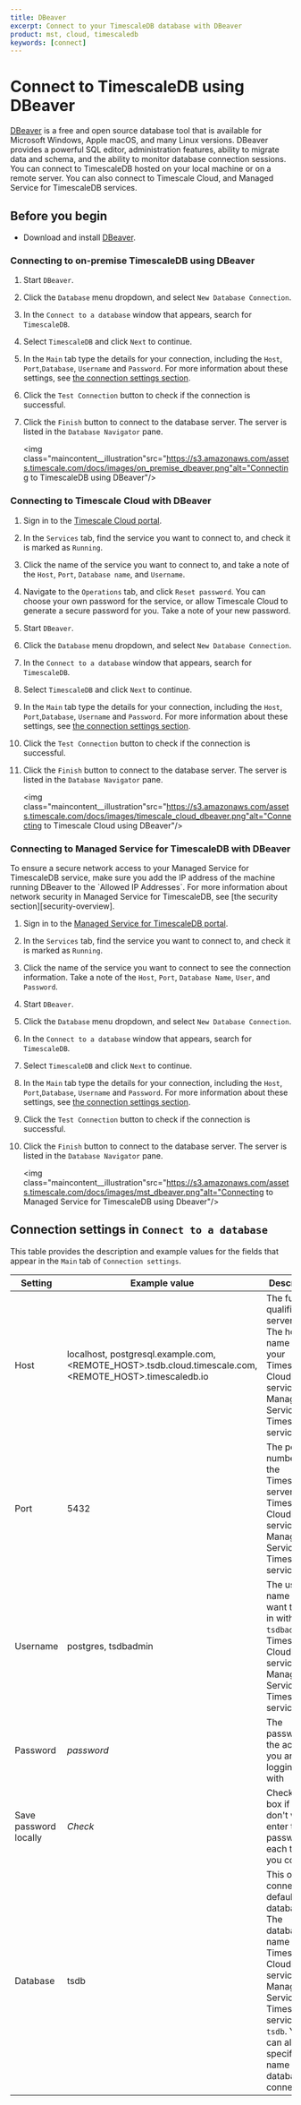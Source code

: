 ```yaml
---
title: DBeaver
excerpt: Connect to your TimescaleDB database with DBeaver
product: mst, cloud, timescaledb
keywords: [connect]
---
```


# Connect to TimescaleDB using DBeaver

[DBeaver][dbeaver] is a free and open source database tool that is
available for Microsoft Windows, Apple macOS, and many Linux versions. DBeaver
provides a powerful SQL editor, administration features, ability to migrate data
and schema, and the ability to monitor database connection sessions. You can
connect to TimescaleDB hosted on your local machine or on a remote server. You
can also connect to Timescale Cloud, and Managed Service for TimescaleDB
services.

## Before you begin

*   Download and install [DBeaver][dbeaver-downloads].

### Connecting to on-premise TimescaleDB using DBeaver

<procedure>

1.  Start `DBeaver`.
1.  Click the `Database` menu dropdown, and select `New Database Connection`.
1.  In the `Connect to a database` window that appears, search for `TimescaleDB`.
1.  Select `TimescaleDB` and click `Next` to continue.
1.  In the `Main` tab type the details for your connection, including the
 `Host`, `Port`,`Database`, `Username` and `Password`. For more information
 about these settings, see [the connection settings section][connection-settings].
1.  Click the `Test Connection` button to check if the connection is successful.
1.  Click the `Finish` button to connect to the database server. The server is
    listed in the `Database Navigator` pane.

    <img class="maincontent__illustration"src="https://s3.amazonaws.com/assets.timescale.com/docs/images/on_premise_dbeaver.png"alt="Connecting to TimescaleDB using DBeaver"/>

</procedure>

### Connecting to Timescale Cloud with DBeaver

<procedure>

1.  Sign in to the [Timescale Cloud portal][tsc-portal].
1.  In the `Services` tab, find the service you want to connect to, and check
    it is marked as `Running`.
1.  Click the name of the service you want to connect to, and take a note
     of the `Host`, `Port`, `Database name`, and `Username`.
1.  Navigate to the `Operations` tab, and click `Reset password`. You can choose
    your own password for the service, or allow Timescale Cloud to generate a
    secure password for you. Take a note of your new password.
1.  Start `DBeaver`.
1.  Click the `Database` menu dropdown, and select `New Database Connection`.
1.  In the `Connect to a database` window that appears, search for `TimescaleDB`.
1.  Select `TimescaleDB` and click `Next` to continue.
1.  In the `Main` tab type the details for your connection, including the
 `Host`, `Port`,`Database`, `Username` and `Password`. For more information
 about these settings, see [the connection settings section][connection-settings].
1.  Click the `Test Connection` button to check if the connection is successful.
1.  Click the `Finish` button to connect to the database server. The server is
    listed in the `Database Navigator` pane.

    <img class="maincontent__illustration"src="https://s3.amazonaws.com/assets.timescale.com/docs/images/timescale_cloud_dbeaver.png"alt="Connecting to Timescale Cloud using DBeaver"/>

</procedure>

### Connecting to Managed Service for TimescaleDB with DBeaver

<highlight type="important">
To ensure a secure network access to your Managed Service for TimescaleDB
service, make sure you add the IP address of the machine running DBeaver to the
`Allowed IP Addresses`. For more information about network security in Managed
Service for TimescaleDB, see [the security section][security-overview].
</highlight>

<procedure>

1.  Sign in to the [Managed Service for TimescaleDB portal][mst-portal].
1.  In the `Services` tab, find the service you want to connect to, and check
    it is marked as `Running`.
1.  Click the name of the service you want to connect to see the connection
    information. Take a note of the `Host`, `Port`, `Database Name`, `User`, and
    `Password`.
1.  Start `DBeaver`.
1.  Click the `Database` menu dropdown, and select `New Database Connection`.
1.  In the `Connect to a database` window that appears, search for `TimescaleDB`.
1.  Select `TimescaleDB` and click `Next` to continue.
1.  In the `Main` tab type the details for your connection, including the
 `Host`, `Port`,`Database`, `Username` and `Password`. For more information
 about these settings, see [the connection settings section][connection-settings].
1.  Click the `Test Connection` button to check if the connection is successful.
1.  Click the `Finish` button to connect to the database server. The server is
    listed in the `Database Navigator` pane.

    <img class="maincontent__illustration"src="https://s3.amazonaws.com/assets.timescale.com/docs/images/mst_dbeaver.png"alt="Connecting to Managed Service for TimescaleDB using Dbeaver"/>

</procedure>

## Connection settings in `Connect to a database`

This table provides the description and example values for the fields that
appear in the `Main` tab of `Connection settings`.

   |Setting|Example value|Description|
   | ------------ | ------------------ | ------------------------------------------------- |
   |Host|localhost, postgresql.example.com, <REMOTE_HOST>.tsdb.cloud.timescale.com, <REMOTE_HOST>.timescaledb.io |The fully qualified server name. The host name of your Timescale Cloud service or Managed Service for TimescaleDB service.|
   |Port|5432|The port number of the TimescaleDB server, Timescale Cloud service or Managed Service for TimescaleDB service.|
   |Username|postgres, tsdbadmin|The user name you want to log in with. Use `tsdbadmin` for Timescale Cloud service and Managed Service for TimescaleDB service|
   |Password|*password*|The password for the account you are logging in with|
   |Save password locally|*Check*|Check this box if you don't want to enter the password each time you connect.|
   |Database|tsdb |This option connects to default database. The database name for Timescale Cloud service and Managed Service for TimescaleDB service is `tsdb`. You can also specify the name of the database to connect to.|

[dbeaver]: https://dbeaver.io/
[dbeaver-downloads]: https://dbeaver.io/download/
[connection-settings]: /timescaledb/:currentVersion:/how-to-guides/connecting/dbeaver/#connection-settings-in-connect-to-a-database/
[security-overview]: /mst/:currentVersion:/security/
[tsc-portal]: https://console.cloud.timescale.com/
[mst-portal]: https://portal.managed.timescale.com

